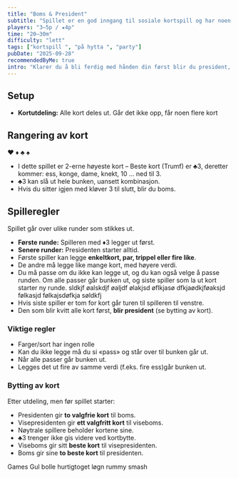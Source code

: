```yaml
---
title: "Boms & President"
subtitle: "Spillet er en god inngang til sosiale kortspill og har noen enkle mekanismer som gir høy gjenspillingsverdi"
players: "3–5p / ★4p"
time: "20–30m"
difficulty: "lett"
tags: ["kortspill ", "på hytta ", "party"]
pubDate: "2025-09-28"
recommendedByMe: true
intro: "Klarer du å bli ferdig med hånden din først blir du president, da får du flere fordeler i neste spill. Men pass på, de andre spillerne kan bli lei av at du alltid vinner. Klarer du å holde fast i rollen din, eller vil de andre klare å felle deg!"
---
```


## Setup

- **Kortutdeling:** Alle kort deles ut. Går det ikke opp, får noen flere kort

## Rangering av kort

♥ ♦ ♣ ♠

- I dette spillet er 2-erne høyeste kort
  – Beste kort (Trumf) er ♣3, deretter kommer: ess, konge, dame, knekt, 10 … ned til 3.
- ♣3 kan slå ut hele bunken, uansett kombinasjon.
- Hvis du sitter igjen med kløver 3 til slutt, blir du boms.

## Spilleregler

Spillet går over ulike runder som stikkes ut.

- **Første runde:** Spilleren med ♦3 legger ut først.
- **Senere runder:** Presidenten starter alltid.
- Første spiller kan legge **enkeltkort, par, trippel eller fire like**.
- De andre må legge like mange kort, med høyere verdi.
- Du må passe om du ikke kan legge ut, og du kan også velge å passe runden. Om alle passer går bunken ut, og siste spiller som la ut kort starter ny runde. sldkjf øalskdjf øaljdf ølakjsd øflkjasø dfkjaødkjføaksjd følkasjd følkajsdøfkja søldkfj
- Hvis siste spiller er tom for kort går turen til spilleren til venstre.
- Den som blir kvitt alle kort først, **blir president** (se bytting av kort).

### Viktige regler

- Farger/sort har ingen rolle
- Kan du ikke legge må du si «pass» og står over til bunken går ut.
- Når alle passer går bunken ut.
- Legges det ut fire av samme verdi (f.eks. fire ess)går bunken ut.

### Bytting av kort

Etter utdeling, men før spillet starter:

- Presidenten gir **to valgfrie kort** til boms.
- Visepresidenten gir **ett valgfritt kort** til viseboms.
- Nøytrale spillere beholder kortene sine.
- ♣3 trenger ikke gis videre ved kortbytte.
- Viseboms gir sitt **beste kort** til visepresidenten.
- Boms gir sine **to beste kort** til presidenten.

Games
Gul bolle
hurtigtoget
løgn
rummy
smash
